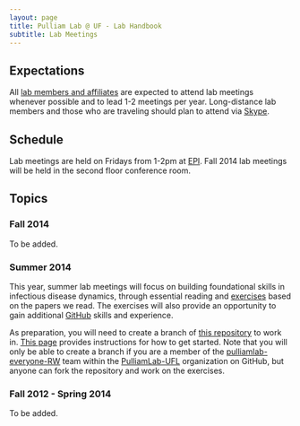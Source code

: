 ```yaml
---
layout: page
title: Pulliam Lab @ UF - Lab Handbook
subtitle: Lab Meetings
---
```


## Expectations

All [lab members and affiliates](http://pulliamlab.org/people) are expected to attend lab meetings whenever possible and to lead 1-2 meetings per year. Long-distance lab members and those who are traveling should plan to attend via [Skype](http://skype.com).

## Schedule

Lab meetings are held on Fridays from 1-2pm at [EPI](http://epi.ufl.edu "EPI @ UF"). Fall 2014 lab meetings will be held in the second floor conference room.

## Topics

### Fall 2014

To be added.

### Summer 2014

This year, summer lab meetings will focus on building foundational skills in infectious disease dynamics, through essential reading and  [exercises](http://www.pulliamlab.org/summer2014/) based on the papers we read. The exercises will also provide an opportunity to gain additional [GitHub](http://github.com/) skills and experience.

As preparation, you will need to create a branch of [this repository](https://github.com/PulliamLab-UFL/summer2014) to work in. [This page](branch.html) provides instructions for how to get started. Note that you will only be able to create a branch if you are a member of the [pulliamlab-everyone-RW](https://github.com/orgs/PulliamLab-UFL/teams/pulliamlab-everyone-rw/) team within the [PulliamLab-UFL](https://github.com/PulliamLab-UFL) organization on GitHub, but anyone can fork the repository and work on the exercises.

### Fall 2012 - Spring 2014

To be added.
